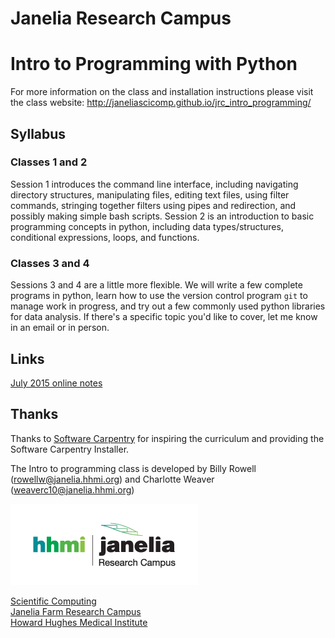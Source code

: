 
# Janelia Research Campus 
# Intro to Programming with Python

For more information on the class and installation instructions please visit the class website:
http://janeliascicomp.github.io/jrc_intro_programming/


## Syllabus
### Classes 1 and 2
Session 1 introduces the command line interface, including navigating directory structures, manipulating files, editing text files, using filter commands, stringing together filters using pipes and redirection, and possibly making simple bash scripts.
Session 2 is an introduction to basic programming concepts in python, including data types/structures, conditional expressions, loops, and functions.

### Classes 3 and 4
Sessions 3 and 4 are a little more flexible.  We will write a few complete programs in python, learn how to use the version control program `git` to manage work in progress, and try out a few commonly used python libraries for data analysis.  If there's a specific topic you'd like to cover, let me know in an email or in person.


## Links
[July 2015 online notes](https://etherpad.mozilla.org/iXhVNQ0b1U)
   
   
## Thanks
Thanks to [Software Carpentry](http://software-carpentry.org/) for inspiring the curriculum and providing the Software Carpentry Installer.

The Intro to programming class is developed by Billy Rowell (rowellw@janelia.hhmi.org) and Charlotte Weaver (weaverc10@janelia.hhmi.org)

[![Janelia Logo](HHMI_Janelia_Color.png)](http://www.janelia.org)

[Scientific Computing](http://www.janelia.org/research-resources/computing-resources)  
[Janelia Farm Research Campus](http://www.janelia.org)  
[Howard Hughes Medical Institute](http://www.hhmi.org)
